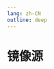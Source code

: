 ```yaml
---
lang: zh-CN
outline: deep
---
```


<script setup lang="ts">
import Mirrors from "@/cheatsheet/Mirrors.vue";
</script>

# 镜像源

<Mirrors />
